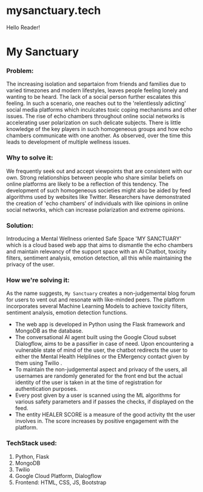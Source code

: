 # mysanctuary.tech

Hello Reader!

# My Sanctuary

### Problem: 
The increasing isolation and separtaion from friends and families due to varied timezones and modern lifestyles, leaves people feeling lonely and wanting to be heard. The lack of a social person further escalates this feeling. In such a scenario, one reaches out to the 'relentlessly adicting' social media platforms which inculcates toxic coping mechanisms and other issues. The rise of echo chambers throughout online social networks is accelerating user polarization on such delicate subjects. There is little knowledge of the key players in such homogeneous groups and how echo chambers communicate with one another. As observed, over the time this leads to development of multiple wellness issues. 

### Why to solve it: 
We frequently seek out and accept viewpoints that are consistent with our own. Strong relationships between people who share similar beliefs on online platforms are likely to be a reflection of this tendency. The development of such homogeneous societies might also be aided by feed algorithms used by websites like Twitter. Researchers have demonstrated the creation of 'echo chambers' of individuals with like opinions in online social networks, which can increase polarization and extreme opinions.

### Solution: 
Introducing a Mental Wellness oriented Safe Space 'MY SANCTUARY' which is a cloud based web app that aims to dismantle the echo chambers and maintain relevancy of the support space with an AI Chatbot, toxicity filters, sentiment analysis, emotion detection, all this while maintaining the privacy of the user. 

### How we're solving it: 
As the name suggests, `My Sanctuary` creates a non-judgemental blog forum for users to vent out and resonate with like-minded peers. The platform incorporates several Machine Learning Models to achieve toxicity filters, sentiment analysis, emotion detection functions. 
- The web app is developed in Python using the Flask framework and MongoDB as the database. 
- The conversational AI agent built using the Google Cloud subset Dialogflow, aims to be a passifier in case of need. Upon encountering a vulnerable state of mind of the user, the chatbot redirects the user to either the Mental Health Helplines or the EMergency contact given by them using Twilio . 
- To maintain the non-judgemental aspect and privacy of the users, all usernames are randomly generated for the front end but the actual identity of the user is taken in at the time of registration for authentication purposes.
- Every post given by a user is scanned using the ML algorithms for various safety parameters and if passes the checks, if displayed on the feed.
- The entity HEALER SCORE is a measure of the good activity tht the user involves in. The score increases by positive engagement with the platform.

### TechStack used:
1. Python, Flask
2. MongoDB
3. Twilio
4. Google Cloud Platform, Dialogflow
5. Frontend: HTML, CSS, JS, Bootstrap
